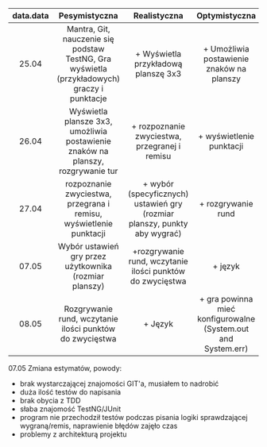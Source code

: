 |data.data|Pesymistyczna|Realistyczna|Optymistyczna|
|:---:|:---:|:---:|:---:|
|25.04|Mantra, Git, nauczenie się podstaw TestNG, Gra wyświetla (przykładowych) graczy i punktacje| + Wyświetla przykładową planszę 3x3| + Umożliwia postawienie znaków na planszy
|26.04|Wyświetla plansze 3x3, umożliwia postawienie znaków na planszy, rozgrywanie tur|+ rozpoznanie zwyciestwa, przegranej i remisu|+ wyświetlenie punktacji
|27.04|rozpoznanie zwyciestwa, przegrana i remisu, wyświetlenie punktacji| + wybór (specyficznych) ustawień gry (rozmiar planszy, punkty aby wygrać)| + rozgrywanie rund
|07.05|Wybór ustawień gry przez użytkownika (rozmiar planszy)| +rozgrywanie rund, wczytanie ilości punktów do zwycięstwa | + język
|08.05|Rozgrywanie rund, wczytanie ilości punktów do zwycięstwa| + Język | + gra powinna mieć konfigurowalne  (System.out and System.err) 

07.05 Zmiana estymatów, powody: 
- brak wystarczającej znajomości GIT'a, musiałem to nadrobić
- duża ilość testów do napisania
- brak obycia z TDD 
- słaba znajomość TestNG/JUnit
- program nie przechodził testów podczas pisania logiki sprawdzającej wygraną/remis, naprawienie błędów zajęło czas
- problemy z architekturą projektu